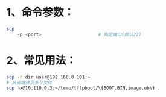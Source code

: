 # 1、命令参数：

```bash
scp
	-p <port>                     # 指定端口(默认22)
```

# 2、常见用法：

```bash
scp -r dir user@192.168.0.101:~
# 从远端拷贝多个文件
scp hx@10.110.0.3:~/temp/tftpboot/\{BOOT.BIN,image.ub\} .
```

